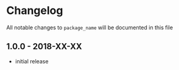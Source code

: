 # Changelog

All notable changes to `package_name` will be documented in this file

## 1.0.0 - 2018-XX-XX

-   initial release
